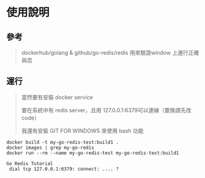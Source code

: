 # 使用說明

## 參考 
> dockerhub/golang & github/go-redis/redis 用來驗證window 上運行正確與否
> 

## 運行
> 當然要有安裝 docker service
> 
> 要在系統中有 redis server，且用 127.0.0.1:6379可以連線（要換請先改code）
> 
> 我還有安裝 GIT FOR WINDOWS 來使用 bash 功能
```
docker build -t my-go-redis-test:build1 .
docker images | grep my-go-redis
docker run --rm --name my-go-redis-test my-go-redis-test:build1

Go Redis Tutorial
 dial tcp 127.0.0.1:6379: connect: .... ?
```
